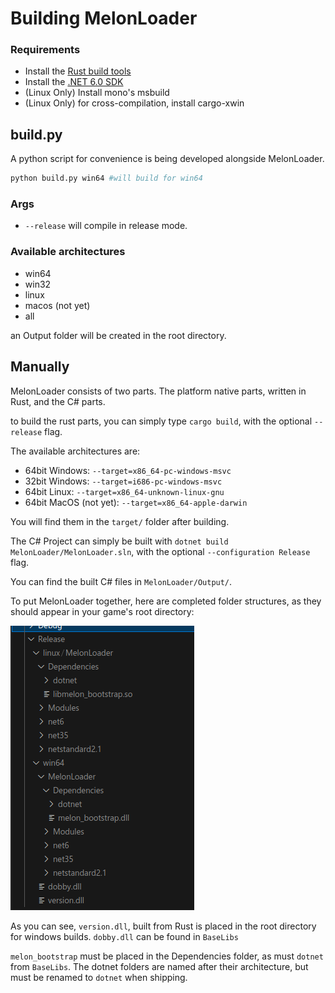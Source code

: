 # Building MelonLoader


### Requirements
* Install the [Rust build tools](https://rustup.rs)
* Install the [.NET 6.0 SDK](https://dotnet.microsoft.com/en-us/download/dotnet/6.0)
* (Linux Only) Install mono's msbuild
* (Linux Only) for cross-compilation, install cargo-xwin

## build.py
A python script for convenience is being developed alongside MelonLoader.

```sh
python build.py win64 #will build for win64
```

### Args
* `--release` will compile in release mode.
### Available architectures
* win64
* win32
* linux
* macos (not yet)
* all

an Output folder will be created in the root directory.

## Manually

MelonLoader consists of two parts. The platform native parts, written in Rust, and the C# parts.

to build the rust parts, you can simply type `cargo build`, with the optional `--release` flag.

The available architectures are:

* 64bit Windows: `--target=x86_64-pc-windows-msvc`
* 32bit Windows: `--target=i686-pc-windows-msvc`
* 64bit Linux: `--target=x86_64-unknown-linux-gnu`
* 64bit MacOS (not yet): `--target=x86_64-apple-darwin`

You will find them in the `target/` folder after building.

The C# Project can simply be built with `dotnet build MelonLoader/MelonLoader.sln`, with the optional `--configuration Release` flag.

You can find the built C# files in `MelonLoader/Output/`.

To put MelonLoader together, here are completed folder structures, as they should appear in your game's root directory:

![Alt text](folder_structure.png)

As you can see, `version.dll`, built from Rust is placed in the root directory for windows builds. `dobby.dll` can be found in `BaseLibs`

`melon_bootstrap` must be placed in the Dependencies folder, as must `dotnet` from `BaseLibs`. The dotnet folders are named after their architecture, but must be renamed to `dotnet` when shipping.






